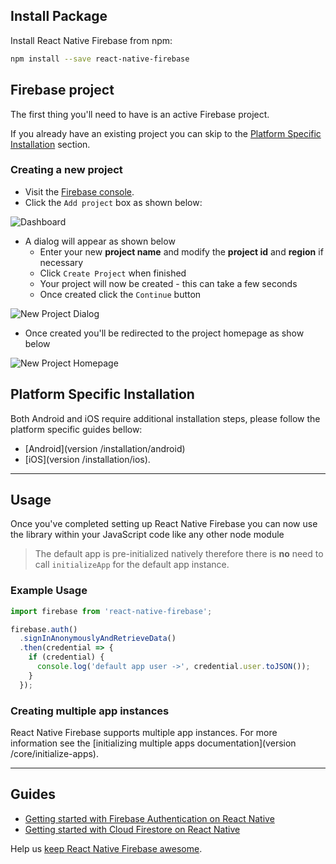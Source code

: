 ## Install Package

Install React Native Firebase from npm:

```bash
npm install --save react-native-firebase
```

## Firebase project

The first thing you'll need to have is an active Firebase project.

If you already have an existing project you can skip to the [Platform Specific Installation](#Platform-Specific-Installation) section.

### Creating a new project

 - Visit the [Firebase console](https://firebase.google.com/console).
 - Click the `Add project` box as shown below: 
 
 ![Dashboard](https://i.imgur.com/ZsSH1bJ.png)

 - A dialog will appear as shown below
   - Enter your new **project name** and modify the **project id** and **region** if necessary
   - Click `Create Project` when finished
   - Your project will now be created - this can take a few seconds
   - Once created click the `Continue` button

 ![New Project Dialog](https://i.imgur.com/50I2bvj.png)

 - Once created you'll be redirected to the project homepage as show below
 
 ![New Project Homepage](https://i.imgur.com/vebPTf1.png)

## Platform Specific Installation

Both Android and iOS require additional installation steps, please follow the platform specific guides bellow:
 
 - [Android](version /installation/android) 
 - [iOS](version /installation/ios).
 
---
 
## Usage

Once you've completed setting up React Native Firebase you can now use the library within your JavaScript code like any other node module

> The default app is pre-initialized natively therefore there is **no** need to call `initializeApp` for the default app instance.

### Example Usage

```javascript
import firebase from 'react-native-firebase';

firebase.auth()
  .signInAnonymouslyAndRetrieveData()
  .then(credential => {
    if (credential) {
      console.log('default app user ->', credential.user.toJSON());
    }
  });
```

### Creating multiple app instances

React Native Firebase supports multiple app instances. For more information see the [initializing multiple apps documentation](version /core/initialize-apps).

---

## Guides

 - [Getting started with Firebase Authentication on React Native](https://blog.invertase.io/getting-started-with-firebase-authentication-on-react-native-a1ed3d2d6d91)
 - [Getting started with Cloud Firestore on React Native](https://blog.invertase.io/getting-started-with-cloud-firestore-on-react-native-b338fb6525b9)
 
Help us [keep React Native Firebase awesome](https://blog.invertase.io/keeping-react-native-firebase-awesome-8723470d2d26).
